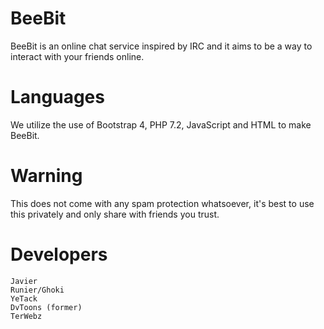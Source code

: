 # BeeBit
BeeBit is an online chat service inspired by IRC and it aims to be a way to interact with your friends online.
# Languages
We utilize the use of Bootstrap 4, PHP 7.2, JavaScript and HTML to make BeeBit.
# Warning
This does not come with any spam protection whatsoever, it's best to use this privately and only share with friends you trust.
# Developers
```
Javier
Runier/Ghoki
YeTack
DvToons (former)
TerWebz
```
